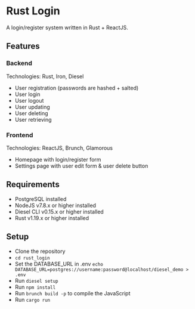 # Rust Login

A login/register system written in Rust + ReactJS.

## Features
### Backend
Technologies: Rust, Iron, Diesel
- User registration (passwords are hashed + salted)
- User login
- User logout
- User updating
- User deleting
- User retrieving

### Frontend
Technologies: ReactJS, Brunch, Glamorous
- Homepage with login/register form
- Settings page with user edit form & user delete button

## Requirements
- PostgreSQL installed
- NodeJS v7.8.x or higher installed
- Diesel CLI v0.15.x or higher installed
- Rust v1.19.x or higher installed

## Setup
- Clone the repository
- `cd rust_login`
- Set the DATABASE_URL in .env
  `echo DATABASE_URL=postgres://username:password@localhost/diesel_demo > .env
`
- Run `diesel setup`
- Run `npm install`
- Run `brunch build -p` to compile the JavaScript
- Run `cargo run`
